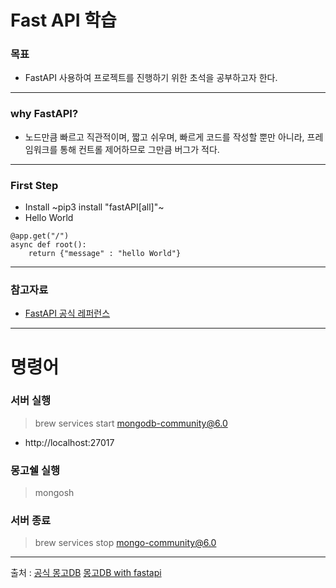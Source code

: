 # Fast API 학습
### 목표
- FastAPI 사용하여 프로젝트를 진행하기 위한 초석을 공부하고자 한다.
---
### why FastAPI?
- 노드만큼 빠르고 직관적이며, 짧고 쉬우며, 빠르게 코드를 작성할 뿐만 아니라, 프레임워크를 통해 컨트롤 제어하므로 그만큼 버그가 적다.
---
### First Step 
- Install
    ~pip3 install "fastAPI[all]"~ 
- Hello World
~~~ 
@app.get("/")
async def root():
	return {"message" : "hello World"}
~~~
---
### 참고자료
- [FastAPI 공식 레퍼런스](https://fastapi.tiangolo.com/ko/)

---
# 명령어 
### 서버 실행
> brew services start mongodb-community@6.0
- http://localhost:27017
### 몽고쉘 실행
>mongosh
### 서버 종료
> brew services stop mongo-community@6.0
---

출처 : 
[공식 몽고DB](https://www.mongodb.com/docs/manual/tutorial/install-mongodb-on-os-x/)
[몽고DB with fastapi](https://github.com/mongodb-developer/mongodb-with-fastapi)